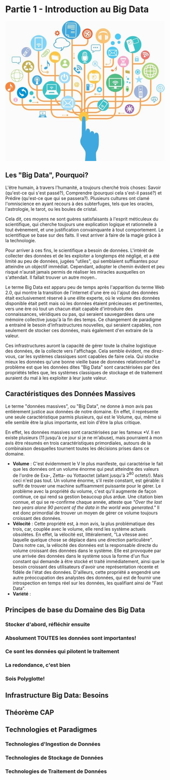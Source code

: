 # Partie 1 - Introduction au Big Data
![Big Data](img/p1/big-data.jpeg)

## Les "Big Data", Pourquoi?
L'être humain, à travers l'humanité, a toujours cherché trois choses: Savoir (qu'est-ce qui s'est passé?), Comprendre (pourquoi cela s'est-il passé?) et Prédire (qu'est-ce que qui se passera?). Plusieurs cultures ont clamé l'omniscience en ayant recours à des subterfuges, tels que les oracles, l'astrologie, le tarot, ou les boules de cristal.

Cela dit, ces moyens ne sont guères satisfaisants à l'esprit méticuleux du scientifique, qui cherche toujours une explication logique et rationnelle à tout évènement, et une justification convainquante à tout comportement. Le scientifique se base sur des faits. Il veut arriver à faire de la magie grâce à la technologie.

Pour arriver à ces fins, le scientifique a besoin de données. L'intérêt de collecter des données et de les exploiter a longtemps été négligé, et a été limité au peu de données, jugées "utiles", qui semblaient suffisantes pour atteindre un objectif immédiat. Cependant, adopter le chemin évident et peu risqué n'aurait jamais permis de réaliser les miracles auxquelles on s'attendait. Il fallait trouver un autre moyen..

Le terme Big Data est apparu peu de temps après l'apparition du terme Web 2.0, qui montre la transition de l'internet d'une ère où l'ajout des données était exclusivement réservé à une élite experte, où le volume des données disponible était petit mais où les données étaient précieuses et pertinentes, vers une ère où tout un chacun était capable d'introduire des connaissances, véridiques ou pas, qui seraient sauvegardées dans une mémoire collective jusqu'à la fin des temps. Ce changement de paradigme a entrainé le besoin d'infrastructures nouvelles, qui seraient capables, non seulement de stocker ces données, mais également d'en extraire de la valeur.

Ces infrastructures auront la capacité de gérer toute la chaîne logistique des données, de la collecte vers l'affichage. Cela semble évident, me direz-vous, car les systèmes classiques sont capables de faire cela. Qui stocke mieux les données qu'une bonne vieille base de données relationnelle? Le problème est que les données dites "Big Data" sont caractérisées par des propriétés telles que, les systèmes classiques de stockage et de traitement auraient du mal à les exploiter à leur juste valeur.

## Caractéristiques des Données Massives
Le terme "données massives", ou "Big Data", ne donne à mon avis pas entièrement justice aux données de notre domaine. En effet, il représente une seule caractéristique parmis plusieurs, qui est le Volume, qui, même si elle semble être la plus importante, est loin d'être la plus critique.

En effet, les données massives sont caractérisées par les fameux *V. Il en existe plusieurs (11 jusqu'à ce jour si je ne m'abuse), mais pourraient à mon avis être résumés en trois caractéristiques primordiales, autours de la combinaison desquelles tournent toutes les décisions prises dans ce domaine.

  - **Volume** : C'est évidemment le V le plus manifeste, qui caractérise le fait que les données ont un volume énorme qui peut atteindre des valeurs de l'ordre de Exa-, Zetta- ou Yottaoctet (allant jusqu'à  $2^{80}$ octets!). Mais ceci n'est pas tout. Un volume énorme, s'il reste constant, est gérable: il suffit de trouver une machine suffisamment puissante pour le gérer. Le problème avec la propriété du volume, c'est qu'il augmente de façon continue, ce qui rend sa gestion beaucoup plus ardue. Une citation bien connue, et qui se re-confirme chaque année, atteste que _"Over the last two years alone 90 percent of the data in the world was generated."_ Il est donc primordial de trouver un moyen de gérer ce volume toujours croissant des données.
  - **Vélocité** : Cette propriété est, à mon avis, la plus problématique des trois, car, couplée avec le volume, elle rend les système actuels obsolètes. En effet, la vélocité est, littéralement, "La vitesse avec laquelle quelque chose se déplace dans une direction particulière". Dans notre cas, la vélocité des données est la responsable directe du volume croissant des données dans le système. Elle est provoquée par une arrivée des données dans le système sous la forme d'un flux constant qui demande à être stocké et traité immédiatement, ainsi que le besoin croissant des utilisateurs d'avoir une représentation récente et fidèle de l'état des données. D'ailleurs, cette propriété a engendré une autre préoccupation des analystes des données, qui est de fournir une introspection en temps réel sur les données, les qualifiant ainsi de "Fast Data".
  - **Variété** :

## Principes de base du Domaine des Big Data

### Stocker d'abord, réfléchir ensuite

### Absolument TOUTES les données sont importantes!

### Ce sont les données qui pilotent le traitement

### La redondance, c'est bien

### Sois Polyglotte!

## Infrastructure Big Data: Besoins

## Théorème CAP

## Technologies et Paradigmes
### Technologies d'Ingestion de Données

### Technologies de Stockage de Données

### Technologies de Traitement de Données
